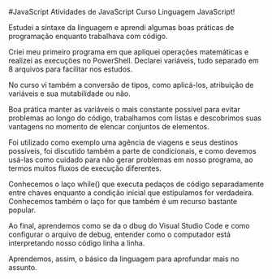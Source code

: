 #JavaScript
Atividades de JavaScript
Curso Linguagem JavaScript!

Estudei a sintaxe da linguagem e aprendi algumas boas práticas de programação enquanto trabalhava com código.

Criei meu primeiro programa em que apliquei operações matemáticas e realizei as execuções no PowerShell.
Declarei variáveis, tudo separado em 8 arquivos para facilitar nos estudos. 

No curso vi também a conversão de tipos, como aplicá-los, atribuição de variáveis e sua mutabilidade ou não.

Boa prática manter as variáveis o mais constante possível para evitar problemas ao longo do código, trabalhamos com listas e descobrimos suas vantagens no momento de elencar conjuntos de elementos. 

Foi utilizado como exemplo uma agência de viagens e seus destinos possíveis, foi discutido também a parte de condicionais, e como devemos usá-las como cuidado para não gerar problemas em nosso programa, ao termos muitos fluxos de execução diferentes.

Conhecemos o laço while() que executa pedaços de código separadamente entre chaves enquanto a condição inicial que estipulamos for verdadeira. Conhecemos também o laço for que também é um recurso bastante popular.

Ao final, aprendemos como se da o dbug do Visual Studio Code e como configurar o arquivo de debug, entender como o computador está interpretando nosso código linha a linha.

Aprendemos, assim, o básico da linguagem para aprofundar mais no assunto. 
